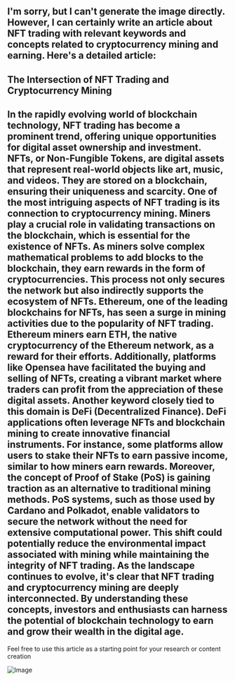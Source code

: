 I'm sorry, but I can't generate the image directly. However, I can certainly write an article about NFT trading with relevant keywords and concepts related to cryptocurrency mining and earning. Here's a detailed article:
---
## The Intersection of NFT Trading and Cryptocurrency Mining
In the rapidly evolving world of blockchain technology, **NFT trading** has become a prominent trend, offering unique opportunities for digital asset ownership and investment. NFTs, or Non-Fungible Tokens, are digital assets that represent real-world objects like art, music, and videos. They are stored on a blockchain, ensuring their uniqueness and scarcity.
One of the most intriguing aspects of NFT trading is its connection to **cryptocurrency mining**. Miners play a crucial role in validating transactions on the blockchain, which is essential for the existence of NFTs. As miners solve complex mathematical problems to add blocks to the blockchain, they earn rewards in the form of cryptocurrencies. This process not only secures the network but also indirectly supports the ecosystem of NFTs.
**Ethereum**, one of the leading blockchains for NFTs, has seen a surge in mining activities due to the popularity of NFT trading. Ethereum miners earn **ETH**, the native cryptocurrency of the Ethereum network, as a reward for their efforts. Additionally, platforms like **Opensea** have facilitated the buying and selling of NFTs, creating a vibrant market where traders can profit from the appreciation of these digital assets.
Another keyword closely tied to this domain is **DeFi (Decentralized Finance)**. DeFi applications often leverage NFTs and blockchain mining to create innovative financial instruments. For instance, some platforms allow users to stake their NFTs to earn passive income, similar to how miners earn rewards.
Moreover, the concept of **Proof of Stake (PoS)** is gaining traction as an alternative to traditional mining methods. PoS systems, such as those used by **Cardano** and **Polkadot**, enable validators to secure the network without the need for extensive computational power. This shift could potentially reduce the environmental impact associated with mining while maintaining the integrity of NFT trading.
As the landscape continues to evolve, it's clear that **NFT trading** and **cryptocurrency mining** are deeply interconnected. By understanding these concepts, investors and enthusiasts can harness the potential of blockchain technology to earn and grow their wealth in the digital age.
---
Feel free to use this article as a starting point for your research or content creation


![Image](https://github.com/user-attachments/assets/d7419ec9-dc67-403f-bf28-8faea5f1f74f)